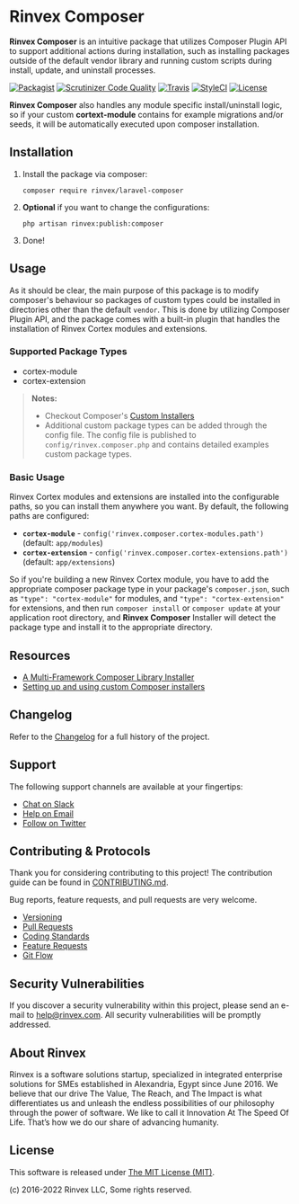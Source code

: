 # Rinvex Composer

**Rinvex Composer** is an intuitive package that utilizes Composer Plugin API to support additional actions during installation, such as installing packages outside of the default vendor library and running custom scripts during install, update, and uninstall processes.

[![Packagist](https://img.shields.io/packagist/v/rinvex/laravel-composer.svg?label=Packagist&style=flat-square)](https://packagist.org/packages/rinvex/laravel-composer)
[![Scrutinizer Code Quality](https://img.shields.io/scrutinizer/g/rinvex/laravel-composer.svg?label=Scrutinizer&style=flat-square)](https://scrutinizer-ci.com/g/rinvex/laravel-composer/)
[![Travis](https://img.shields.io/travis/rinvex/laravel-composer.svg?label=TravisCI&style=flat-square)](https://travis-ci.org/rinvex/laravel-composer)
[![StyleCI](https://styleci.io/repos/77618130/shield)](https://styleci.io/repos/77618130)
[![License](https://img.shields.io/packagist/l/rinvex/laravel-composer.svg?label=License&style=flat-square)](https://github.com/rinvex/laravel-composer/blob/develop/LICENSE)

**Rinvex Composer** also handles any module specific install/uninstall logic, so if your custom **cortext-module** contains for example migrations and/or seeds, it will be automatically executed upon composer installation.


## Installation

1. Install the package via composer:
    ```shell
    composer require rinvex/laravel-composer
    ```

2. **Optional** if you want to change the configurations:
    ```shell
    php artisan rinvex:publish:composer
    ```

3. Done!


## Usage

As it should be clear, the main purpose of this package is to modify composer's behaviour so packages of custom types could be installed in directories other than the default `vendor`. This is done by utilizing Composer Plugin API, and the package comes with a built-in plugin that handles the installation of Rinvex Cortex modules and extensions.

### Supported Package Types

- cortex-module
- cortex-extension

> **Notes:**
> - Checkout Composer's [Custom Installers](https://github.com/composer/composer/blob/master/doc/articles/custom-installers.md)
> - Additional custom package types can be added through the config file. The config file is published to `config/rinvex.composer.php` and contains detailed examples custom package types.

### Basic Usage

Rinvex Cortex modules and extensions are installed into the configurable paths, so you can install them anywhere you want. By default, the following paths are configured:

- **`cortex-module`** - `config('rinvex.composer.cortex-modules.path')` (default: `app/modules`) 
- **`cortex-extension`** - `config('rinvex.composer.cortex-extensions.path')` (default: `app/extensions`)

So if you're building a new Rinvex Cortex module, you have to add the appropriate composer package type in your package's `composer.json`, such as `"type": "cortex-module"` for modules, and `"type": "cortex-extension"` for extensions, and then run `composer install` or `composer update` at your application root directory, and **Rinvex Composer** Installer will detect the package type and install it to the appropriate directory.


## Resources

- [A Multi-Framework Composer Library Installer](https://github.com/composer/installers)
- [Setting up and using custom Composer installers](https://github.com/composer/composer/blob/master/doc/articles/custom-installers.md)


## Changelog

Refer to the [Changelog](CHANGELOG.md) for a full history of the project.


## Support

The following support channels are available at your fingertips:

- [Chat on Slack](https://bit.ly/rinvex-slack)
- [Help on Email](mailto:help@rinvex.com)
- [Follow on Twitter](https://twitter.com/rinvex)


## Contributing & Protocols

Thank you for considering contributing to this project! The contribution guide can be found in [CONTRIBUTING.md](CONTRIBUTING.md).

Bug reports, feature requests, and pull requests are very welcome.

- [Versioning](CONTRIBUTING.md#versioning)
- [Pull Requests](CONTRIBUTING.md#pull-requests)
- [Coding Standards](CONTRIBUTING.md#coding-standards)
- [Feature Requests](CONTRIBUTING.md#feature-requests)
- [Git Flow](CONTRIBUTING.md#git-flow)


## Security Vulnerabilities

If you discover a security vulnerability within this project, please send an e-mail to [help@rinvex.com](help@rinvex.com). All security vulnerabilities will be promptly addressed.


## About Rinvex

Rinvex is a software solutions startup, specialized in integrated enterprise solutions for SMEs established in Alexandria, Egypt since June 2016. We believe that our drive The Value, The Reach, and The Impact is what differentiates us and unleash the endless possibilities of our philosophy through the power of software. We like to call it Innovation At The Speed Of Life. That’s how we do our share of advancing humanity.


## License

This software is released under [The MIT License (MIT)](LICENSE).

(c) 2016-2022 Rinvex LLC, Some rights reserved.
